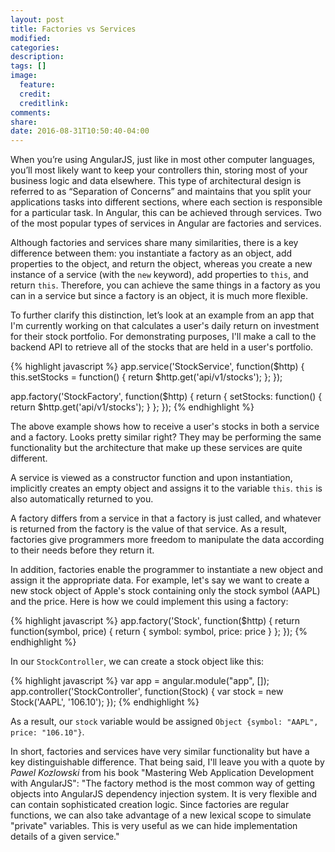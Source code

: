 ```yaml
---
layout: post
title: Factories vs Services
modified:
categories:
description:
tags: []
image:
  feature:
  credit:
  creditlink:
comments:
share:
date: 2016-08-31T10:50:40-04:00
---
```

When you’re using AngularJS, just like in most other computer languages, you’ll most likely want to keep your controllers thin, storing most of your business logic and data elsewhere. This type of architectural design is referred to as “Separation of Concerns” and maintains that you split your applications tasks into different sections, where each section is responsible for a particular task. In Angular, this can be achieved through services. Two of the most popular types of services in Angular are factories and services.

Although factories and services share many similarities, there is a key difference between them: you instantiate a factory as an object, add properties to the object, and return the object, whereas you create a new instance of a service (with the <code>new</code> keyword), add properties to <code>this</code>, and return <code>this</code>. Therefore, you can achieve the same things in a factory as you can in a service but since a factory is an object, it is much more flexible.

To further clarify this distinction, let’s look at an example from an app that I'm currently working on that calculates a user's daily return on investment for their stock portfolio. For demonstrating purposes, I'll make a call to the backend API to retrieve all of the stocks that are held in a user's portfolio.

{% highlight javascript %}
app.service('StockService', function($http) {
    this.setStocks = function() {
        return $http.get('api/v1/stocks');
    };
});

app.factory('StockFactory', function($http) {
    return {
        setStocks: function() {
            return $http.get('api/v1/stocks');
        }
    };
});
{% endhighlight %}

The above example shows how to receive a user's stocks in both a service and a factory. Looks pretty similar right? They may be performing the same functionality but the architecture that make up these services are quite different.

A service is viewed as a constructor function and upon instantiation, implicitly creates an empty object and assigns it to the variable <code>this</code>. <code>this</code> is also automatically returned to you.

A factory differs from a service in that a factory is just called, and whatever is returned from the factory is the value of that service. As a result, factories give programmers more freedom to manipulate the data according to their needs before they return it.

In addition, factories enable the programmer to instantiate a new object and assign it the appropriate data. For example, let's say we want to create a new stock object of Apple's stock containing only the stock symbol (AAPL) and the price. Here is how we could implement this using a factory:  

{% highlight javascript %}
app.factory('Stock', function($http) {
  return function(symbol, price) {
      return {
          symbol: symbol,
          price: price
      }
  };
});
{% endhighlight %}

In our <code>StockController</code>, we can create a stock object like this:

{% highlight javascript %}
var app = angular.module("app", []);
app.controller('StockController', function(Stock) {
    var stock = new Stock('AAPL', '106.10');
});
{% endhighlight %}

As a result, our <code>stock</code> variable would be assigned <code>Object {symbol: "AAPL", price: "106.10"}</code>.

In short, factories and services have very similar functionality but have a key distinguishable difference. That being said, I'll leave you with a quote by <i>Pawel Kozlowski</i> from his book "Mastering Web Application Development with AngularJS": "The factory method is the most common way of getting objects into AngularJS dependency injection system. It is very flexible and can contain sophisticated creation logic. Since factories are regular functions, we can also take advantage of a new lexical scope to simulate "private" variables. This is very useful as we can hide implementation details of a given service."
